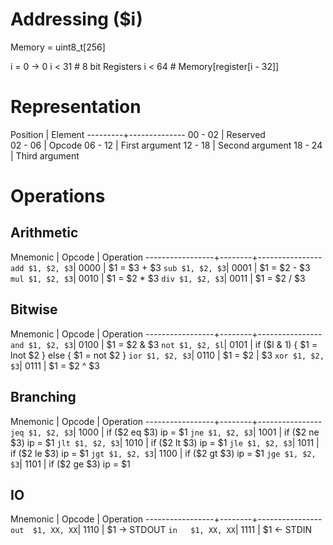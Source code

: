 # Addressing ($i)

Memory = uint8_t[256]

i = 0 → 0
i < 31 # 8 bit Registers
i < 64 # Memory[register[i - 32]]

# Representation
Position | Element
---------+--------------
00 - 02  | Reserved       
02 - 06  | Opcode
06 - 12  | First argument
12 - 18  | Second argument
18 - 24  | Third argument

# Operations
## Arithmetic

Mnemonic         | Opcode | Operation
-----------------+--------+----------------
`add $1, $2, $3`| 0000   | $1 = $3 + $3
`sub $1, $2, $3`| 0001   | $1 = $2 - $3
`mul $1, $2, $3`| 0010   | $1 = $2 * $3
`div $1, $2, $3`| 0011   | $1 = $2 / $3


## Bitwise

Mnemonic         | Opcode | Operation
-----------------+--------+----------------
`and $1, $2, $3`| 0100   | $1 = $2 & $3
`not $1, $2, $l`| 0101   | if ($l & 1) { $1 = lnot $2 } else { $1 = not $2 }
`ior $1, $2, $3`| 0110   | $1 = $2 | $3
`xor $1, $2, $3`| 0111   | $1 = $2 ^ $3


## Branching

Mnemonic         | Opcode | Operation
-----------------+--------+----------------
`jeq $1, $2, $3`| 1000   | if ($2 eq $3) ip = $1
`jne $1, $2, $3`| 1001   | if ($2 ne $3) ip = $1
`jlt $1, $2, $3`| 1010   | if ($2 lt $3) ip = $1
`jle $1, $2, $3`| 1011   | if ($2 le $3) ip = $1
`jgt $1, $2, $3`| 1100   | if ($2 gt $3) ip = $1
`jge $1, $2, $3`| 1101   | if ($2 ge $3) ip = $1


## IO

Mnemonic         | Opcode | Operation
-----------------+--------+----------------
`out  $1, XX, XX`| 1110   | $1 → STDOUT
`in   $1, XX, XX`| 1111   | $1 ← STDIN
